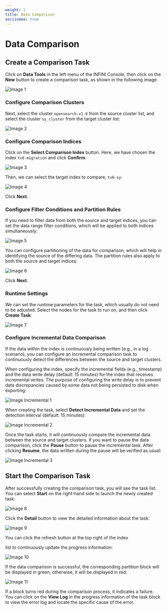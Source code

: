 ```yaml
---
weight: 1
title: Data Comparison
asciinema: true
---
```


# Data Comparison

## Create a Comparison Task

Click on **Data Tools** in the left menu of the INFINI Console, then click on the **New** button to create a comparison task, as shown in the following image:

![Image 1](/img/reference/migration/comparison/1.png)

### Configure Comparison Clusters

Next, select the cluster `opensearch-v1.0` from the source cluster list, and select the cluster `sy_cluster` from the target cluster list:

![Image 2](/img/reference/migration/comparison/2.png)

### Configure Comparison Indices

Click on the **Select Comparison Index** button. Here, we have chosen the index `tv6-migration` and click **Confirm**:

![Image 3](/img/reference/migration/comparison/3.png)

Then, we can select the target index to compare, `tv6-sy`:

![Image 4](/img/reference/migration/comparison/4.png)

Click **Next**.

### Configure Filter Conditions and Partition Rules

If you need to filter data from both the source and target indices, you can set the data range filter conditions, which will be applied to both indices simultaneously:

![Image 5](/img/reference/migration/comparison/5.png)

You can configure partitioning of the data for comparison, which will help in identifying the source of the differing data. The partition rules also apply to both the source and target indices:

![Image 6](/img/reference/migration/comparison/6.png)

Click **Next**.

### Runtime Settings

We can set the runtime parameters for the task, which usually do not need to be adjusted. Select the nodes for the task to run on, and then click **Create Task**:

![Image 7](/img/reference/migration/comparison/7.png)

### Configure Incremental Data Comparison

If the data within the index is continuously being written (e.g., in a log scenario), you can configure an incremental comparison task to continuously detect the differences between the source and target clusters.

When configuring the index, specify the incremental fields (e.g., timestamp) and the data write delay (default: 15 minutes) for the index that receives incremental writes. The purpose of configuring the write delay is to prevent data discrepancies caused by some data not being persisted to disk when exporting:

![Image Incremental 1](/img/reference/migration/comparison/incremental-1.png)

When creating the task, select **Detect Incremental Data** and set the detection interval (default: 15 minutes):

![Image Incremental 2](/img/reference/migration/comparison/incremental-2.png)

Once the task starts, it will continuously compare the incremental data between the source and target clusters. If you want to pause the data comparison, click the **Pause** button to pause the incremental task. After clicking **Resume**, the data written during the pause will be verified as usual:

![Image Incremental 3](/img/reference/migration/comparison/incremental-3.png)

## Start the Comparison Task

After successfully creating the comparison task, you will see the task list. You can select **Start** on the right-hand side to launch the newly created task:

![Image 8](/img/reference/migration/comparison/8.png)

Click the **Detail** button to view the detailed information about the task:

![Image 9](/img/reference/migration/comparison/9.png)

You can click the refresh button at the top right of the index

list to continuously update the progress information:

![Image 10](/img/reference/migration/comparison/10.png)

If the data comparison is successful, the corresponding partition block will be displayed in green; otherwise, it will be displayed in red:

![Image 11](/img/reference/migration/comparison/11.png)

If a block turns red during the comparison process, it indicates a failure. You can click on the **View Log** in the progress information of the task block to view the error log and locate the specific cause of the error.
